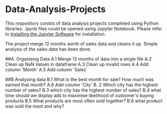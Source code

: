 # Data-Analysis-Projects
This respository conists of data analysis projects completed using Python libraries.
.ipynb files could be opened using Jupyter Notebook. Please refer to [Installing the Jupyter Software](https://jupyter.org/install) for installation. 

The project merge 12 months worth of sales data and cleans it up. Simple analysis of the sales data has been done. 

##A. Organising Data
A.1 Merge 12 months of data into a single file
A.2 Clean up NaN Values in dataframe
A.3 Clean up invalid rows
A.4 Add column 'Month'
A.5 Add column 'Sales'

##B Analysing data
B.1 What is the best month for sale? How much was earned that month?
A.6 Add column 'City'
B. 2 Which city has the highest number of sales?
B.3 which city has the highest number of sales?
B.4 what time should we display ads to maximise likelihood of customer's buying products
B.5 What products are most often sold together?
B.6 what product was sold the msot and why?

